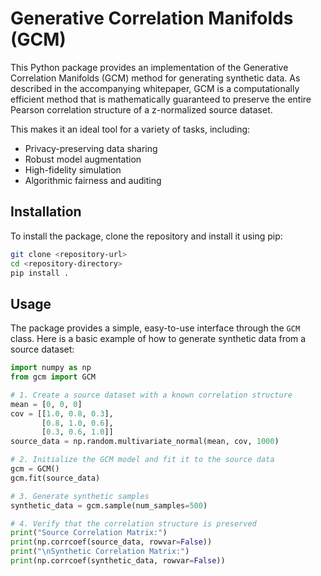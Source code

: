 # Generative Correlation Manifolds (GCM)

This Python package provides an implementation of the Generative Correlation Manifolds (GCM) method for generating synthetic data. As described in the accompanying whitepaper, GCM is a computationally efficient method that is mathematically guaranteed to preserve the entire Pearson correlation structure of a z-normalized source dataset.

This makes it an ideal tool for a variety of tasks, including:

* Privacy-preserving data sharing
* Robust model augmentation
* High-fidelity simulation
* Algorithmic fairness and auditing

## Installation

To install the package, clone the repository and install it using pip:

```bash
git clone <repository-url>
cd <repository-directory>
pip install .
```

## Usage

The package provides a simple, easy-to-use interface through the `GCM` class. Here is a basic example of how to generate synthetic data from a source dataset:

```python
import numpy as np
from gcm import GCM

# 1. Create a source dataset with a known correlation structure
mean = [0, 0, 0]
cov = [[1.0, 0.8, 0.3],
       [0.8, 1.0, 0.6],
       [0.3, 0.6, 1.0]]
source_data = np.random.multivariate_normal(mean, cov, 1000)

# 2. Initialize the GCM model and fit it to the source data
gcm = GCM()
gcm.fit(source_data)

# 3. Generate synthetic samples
synthetic_data = gcm.sample(num_samples=500)

# 4. Verify that the correlation structure is preserved
print("Source Correlation Matrix:")
print(np.corrcoef(source_data, rowvar=False))
print("\nSynthetic Correlation Matrix:")
print(np.corrcoef(synthetic_data, rowvar=False))
```
